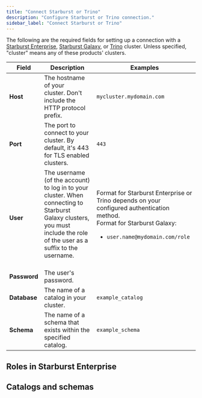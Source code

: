 ```yaml
---
title: "Connect Starburst or Trino"
description: "Configure Starburst or Trino connection."
sidebar_label: "Connect Starburst or Trino"
---
```


The following are the required fields for setting up a connection with a [Starburst Enterprise](https://docs.starburst.io/starburst-enterprise/index.html), [Starburst Galaxy](https://docs.starburst.io/starburst-galaxy/index.html), or [Trino](https://trino.io/) cluster. Unless specified, "cluster" means any of these products' clusters.

| Field | Description | Examples |
| --- | --- | --- |
| **Host** | The hostname of your cluster. Don't include the HTTP protocol prefix. | `mycluster.mydomain.com` |
| **Port** | The port to connect to your cluster. By default, it's 443 for TLS enabled clusters. | `443` |
| **User** | The username (of the account) to log in to your cluster. When connecting to Starburst Galaxy clusters, you must include the role of the user as a suffix to the username.<br/><br/> | Format for Starburst Enterprise or Trino depends on your configured authentication method. <br/>Format for Starburst Galaxy:<br/> <ul><li>`user.name@mydomain.com/role`</li></ul> |
| **Password** | The user's password. |   |
| **Database** | The name of a catalog in your cluster. | `example_catalog` |
| **Schema** | The name of a schema that exists within the specified catalog.  | `example_schema` |

## Roles in Starburst Enterprise

<Snippet src="connect-starburst-trino/roles-starburst-enterprise" />

## Catalogs and schemas

<Snippet src="connect-starburst-trino/schema-db-fields" />